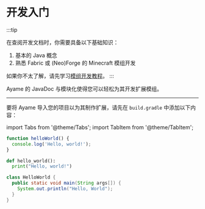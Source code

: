 # 开发入门
:::tip

在查阅开发文档时，你需要具备以下基础知识：

1. 基本的 Java 概念
2. 熟悉 Fabric 或 (Neo)Forge 的 Minecraft 模组开发

如果你不太了解，请先学习[模组开发教程](https://wiki.mcjty.eu/modding/index.php?title=YouTube-Tutorials)。
:::

Ayame 的 JavaDoc 与模块化使得您可以轻松为其开发扩展模组。

---

要将 Ayame 导入您的项目以为其制作扩展，请先在 `build.gradle` 中添加以下内容：

import Tabs from '@theme/Tabs';
import TabItem from '@theme/TabItem';

<Tabs>
<TabItem value="js" label="JavaScript">

```js
function helloWorld() {
  console.log('Hello, world!');
}
```

</TabItem>
<TabItem value="py" label="Python">

```py
def hello_world():
  print("Hello, world!")
```

</TabItem>
<TabItem value="java" label="Java">

```java
class HelloWorld {
  public static void main(String args[]) {
    System.out.println("Hello, World");
  }
}
```

</TabItem>
</Tabs>
